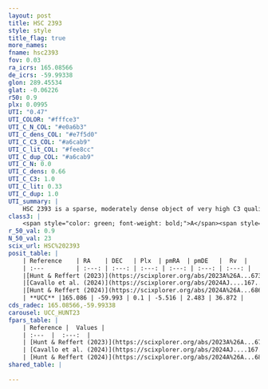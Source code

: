 ```yaml
---
layout: post
title: HSC 2393
style: style
title_flag: true
more_names: 
fname: hsc2393
fov: 0.03
ra_icrs: 165.08566
de_icrs: -59.99338
glon: 289.45534
glat: -0.06226
r50: 0.9
plx: 0.0995
UTI: "0.47"
UTI_COLOR: "#fffce3"
UTI_C_N_COL: "#e0a6b3"
UTI_C_dens_COL: "#e7f5d0"
UTI_C_C3_COL: "#a6cab9"
UTI_C_lit_COL: "#fee8cc"
UTI_C_dup_COL: "#a6cab9"
UTI_C_N: 0.0
UTI_C_dens: 0.66
UTI_C_C3: 1.0
UTI_C_lit: 0.33
UTI_C_dup: 1.0
UTI_summary: |
    HSC 2393 is a sparse, moderately dense object of very high C3 quality. It was recently reported in the literature.<br><br><span style="color: #99180f; font-weight: bold;">Warning: </span>contains less than 25 stars with <i>P>0.5</i> estimated.
class3: |
    <span style="color: green; font-weight: bold;">A</span><span style="color: green; font-weight: bold;">A</span>
r_50_val: 0.9
N_50_val: 23
scix_url: HSC%202393
posit_table: |
    | Reference    | RA    | DEC   | Plx  | pmRA  | pmDE   |  Rv  |
    | :---         | :---: | :---: | :---: | :---: | :---: | :---: |
    |[Hunt & Reffert (2023)](https://scixplorer.org/abs/2023A%26A...673A.114H) | 165.086 | -59.994 | 0.102 | -5.528 | 2.487 | 42.419 |
    |[Cavallo et al. (2024)](https://scixplorer.org/abs/2024AJ....167...12C) | 165.078 | -59.992 | 0.099 | -- | -- | -- |
    |[Hunt & Reffert (2024)](https://scixplorer.org/abs/2024A%26A...686A..42H) | 165.086 | -59.994 | 0.102 | -5.528 | 2.487 | 42.419 |
    | **UCC** |165.086 | -59.993 | 0.1 | -5.516 | 2.483 | 36.872 | 
cds_radec: 165.08566,-59.99338
carousel: UCC_HUNT23
fpars_table: |
    | Reference |  Values |
    | :---  |  :---:  |
    | [Hunt & Reffert (2023)](https://scixplorer.org/abs/2023A%26A...673A.114H) | `AV50=3.818, diffAV50=1.791, MOD50=14.754, logAge50=6.928` |
    | [Cavallo et al. (2024)](https://scixplorer.org/abs/2024AJ....167...12C) | `AV50=2.61, dMod50=12.34, logAge50=8.36, [Fe/H]50=0.54` |
    | [Hunt & Reffert (2024)](https://scixplorer.org/abs/2024A%26A...686A..42H) | `MassJ=2360.94` |
shared_table: |
    
---
```

